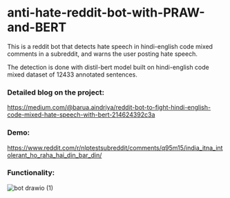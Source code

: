 # anti-hate-reddit-bot-with-PRAW-and-BERT

This is a reddit bot that detects hate speech in hindi-english code mixed comments in a subreddit, and warns the user posting hate speech.

The detection is done with distil-bert model built on hindi-english code mixed dataset of 12433 annotated sentences.

### Detailed blog on the project:
https://medium.com/@barua.aindriya/reddit-bot-to-fight-hindi-english-code-mixed-hate-speech-with-bert-214624392c3a

### Demo:  
https://www.reddit.com/r/nlptestsubreddit/comments/q95m15/india_itna_intolerant_ho_raha_hai_din_bar_din/

### Functionality:  
![bot drawio (1)](https://user-images.githubusercontent.com/20969232/137581145-69a970df-7891-4b8e-b47f-a86a921c2aa8.png)
